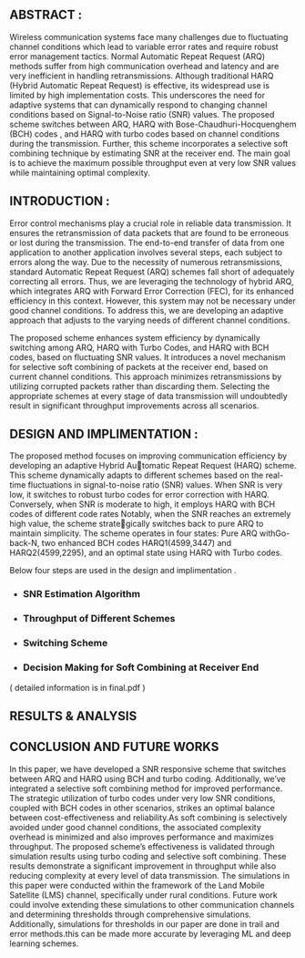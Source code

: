 
## ABSTRACT : 

Wireless communication systems face many challenges due to fluctuating channel conditions
which lead to variable error rates and require robust error management tactics. Normal Automatic Repeat Request (ARQ) methods suffer from high communication overhead and latency
and are very inefficient in handling retransmissions. Although traditional HARQ (Hybrid Automatic Repeat Request) is effective, its widespread use is limited by high implementation costs.
This underscores the need for adaptive systems that can dynamically respond to changing channel conditions based on Signal-to-Noise ratio (SNR) values. The proposed scheme switches
between ARQ, HARQ with Bose-Chaudhuri-Hocquenghem (BCH) codes , and HARQ with
turbo codes based on channel conditions during the transmission. Further, this scheme incorporates a selective soft combining technique by estimating SNR at the receiver end. The
main goal is to achieve the maximum possible throughput even at very low SNR values while
maintaining optimal complexity.



## INTRODUCTION :

Error control mechanisms play a crucial role in reliable data transmission. It ensures the retransmission of data
packets that are found to be erroneous or lost during the transmission. The end-to-end transfer of data from
one application to another application involves several steps, each subject to errors along the way. Due to
the necessity of numerous retransmissions, standard Automatic Repeat Request (ARQ) schemes fall short of
adequately correcting all errors. Thus, we are leveraging the technology of hybrid ARQ, which integrates ARQ
with Forward Error Correction (FEC), for its enhanced efficiency in this context. However, this system
may not be necessary under good channel conditions. To address this, we are developing an adaptive approach
that adjusts to the varying needs of different channel conditions.

The proposed scheme enhances system efficiency by dynamically switching among ARQ, HARQ with Turbo
Codes, and HARQ with BCH codes, based on fluctuating SNR values. It introduces a novel mechanism for
selective soft combining of packets at the receiver end, based on current channel conditions. This approach
minimizes retransmissions by utilizing corrupted packets rather than discarding them. Selecting the appropriate
schemes at every stage of data transmission will undoubtedly result in significant throughput improvements
across all scenarios.


## DESIGN AND IMPLIMENTATION :

The proposed method focuses on improving communication efficiency by developing an adaptive Hybrid Automatic Repeat Request (HARQ) scheme. This scheme dynamically adapts to different schemes based on the
real-time fluctuations in signal-to-noise ratio (SNR) values. When SNR is very low, it switches to robust turbo codes for error correction with HARQ. Conversely, when SNR is moderate to high, it employs HARQ with BCH codes of different code rates Notably, when the SNR reaches an extremely high value, the scheme strategically switches back to pure ARQ to maintain simplicity. The scheme operates in four states: Pure ARQ withGo-back-N, two enhanced BCH codes HARQ1(4599,3447)  and HARQ2(4599,2295), and an optimal state using HARQ with Turbo codes.

Below four steps are used in the design and implimentation . 

- ### SNR Estimation Algorithm
- ### Throughput of Different Schemes
- ### Switching Scheme
- ### Decision Making for Soft Combining at Receiver End

( detailed  information is in final.pdf ) 

## RESULTS & ANALYSIS

## CONCLUSION AND FUTURE WORKS 
In this paper, we have developed a SNR responsive scheme that switches between ARQ and HARQ using BCH
and turbo coding. Additionally, we’ve integrated a selective soft combining method for improved performance.
The strategic utilization of turbo codes under very low SNR conditions, coupled with BCH codes in other
scenarios, strikes an optimal balance between cost-effectiveness and reliability.As soft combining is selectively
avoided under good channel conditions, the associated complexity overhead is minimized and also improves
performance and maximizes throughput. The proposed scheme’s effectiveness is validated through simulation
results using turbo coding and selective soft combining. These results demonstrate a significant improvement
in throughput while also reducing complexity at every level of data transmission.
The simulations in this paper were conducted within the framework of the Land Mobile Satellite (LMS)  channel, specifically under rural conditions. Future work could involve extending these simulations to
other communication channels and determining thresholds through comprehensive simulations. Additionally,
simulations for thresholds in our paper are done in trail and error methods.this can be made more accurate by
leveraging ML and deep learning schemes.






